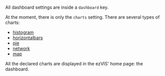 All dashboard settings are inside a `dashboard` key.

At the moment, there is only the `charts` setting. There are several types of charts:

- [histogram](Histogram.md)
- [horizontalbars](HorizontalBars.md)
- [pie](Pie.md)
- [network](Network.md)
- [map](Map.md)

All the declared charts are displayed in the ezVIS' home page: the dashboard.
